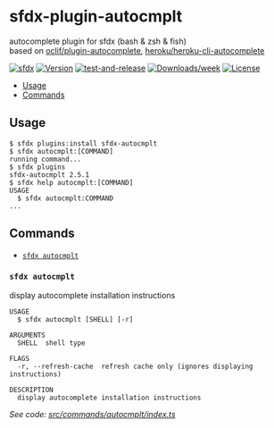 # sfdx-plugin-autocmplt

autocomplete plugin for sfdx (bash & zsh & fish)  
based on [oclif/plugin-autocomplete](https://github.com/oclif/plugin-autocomplete), [heroku/heroku-cli-autocomplete](https://github.com/heroku/heroku-cli-autocomplete)

[![sfdx](https://img.shields.io/badge/cli-sfdx-brightgreen.svg)](https://developer.salesforce.com/tools/sfdxcli)
[![Version](https://img.shields.io/npm/v/sfdx-autocmplt.svg)](https://npmjs.org/package/sfdx-autocmplt)
[![test-and-release](https://github.com/jayree/sfdx-autocomplete-plugin/actions/workflows/release.yml/badge.svg)](https://github.com/jayree/sfdx-autocomplete-plugin/actions/workflows/release.yml)
[![Downloads/week](https://img.shields.io/npm/dw/sfdx-autocmplt.svg)](https://npmjs.org/package/sfdx-autocmplt)
[![License](https://img.shields.io/npm/l/sfdx-autocmplt.svg)](https://github.com/jayree/sfdx-autocomplete-plugin/blob/master/package.json)

<!-- toc -->
* [Usage](#usage)
* [Commands](#commands)
<!-- tocstop -->

## Usage

<!-- usage -->
```sh-session
$ sfdx plugins:install sfdx-autocmplt
$ sfdx autocmplt:[COMMAND]
running command...
$ sfdx plugins
sfdx-autocmplt 2.5.1
$ sfdx help autocmplt:[COMMAND]
USAGE
  $ sfdx autocmplt:COMMAND
...
```
<!-- usagestop -->

## Commands
<!-- commands -->
* [`sfdx autocmplt`](#sfdx-autocmplt)

### `sfdx autocmplt`

display autocomplete installation instructions

```
USAGE
  $ sfdx autocmplt [SHELL] [-r]

ARGUMENTS
  SHELL  shell type

FLAGS
  -r, --refresh-cache  refresh cache only (ignores displaying instructions)

DESCRIPTION
  display autocomplete installation instructions
```

_See code: [src/commands/autocmplt/index.ts](https://github.com/jayree/sfdx-autocomplete-plugin/blob/v2.5.1/src/commands/autocmplt/index.ts)_
<!-- commandsstop -->
